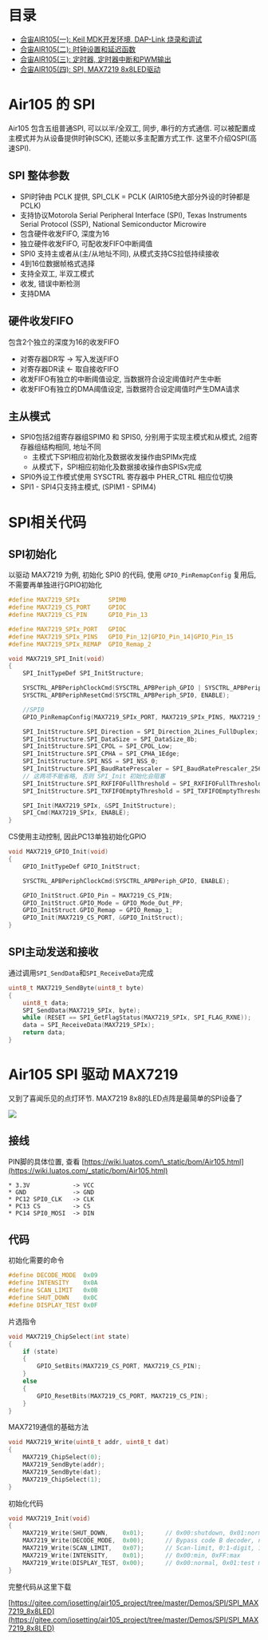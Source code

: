 ---
---


# 目录

* [合宙AIR105(一): Keil MDK开发环境, DAP-Link 烧录和调试](https://www.cnblogs.com/milton/p/15858286.html)
* [合宙AIR105(二): 时钟设置和延迟函数](https://www.cnblogs.com/milton/p/16387525.html)
* [合宙AIR105(三): 定时器, 定时器中断和PWM输出](https://www.cnblogs.com/milton/p/16389098.html)
* [合宙AIR105(四): SPI, MAX7219 8x8LED驱动](https://www.cnblogs.com/milton/p/16391070.html)

# Air105 的 SPI

Air105 包含五组普通SPI, 可以以半/全双工, 同步, 串行的方式通信. 可以被配置成主模式并为从设备提供时钟(SCK), 还能以多主配置方式工作. 这里不介绍QSPI(高速SPI).

## SPI 整体参数

* SPI时钟由 PCLK 提供, SPI_CLK = PCLK (AIR105绝大部分外设的时钟都是PCLK)
* 支持协议Motorola Serial Peripheral Interface (SPI), Texas Instruments Serial Protocol (SSP), National Semiconductor Microwire
* 包含硬件收发FIFO, 深度为16
* 独立硬件收发FIFO, 可配收发FIFO中断阈值
* SPI0 支持主或者从(主/从地址不同), 从模式支持CS拉低持续接收
* 4到16位数据帧格式选择
* 支持全双工, 半双工模式
* 收发, 错误中断检测
* 支持DMA

## 硬件收发FIFO

包含2个独立的深度为16的收发FIFO

* 对寄存器DR写 -> 写入发送FIFO
* 对寄存器DR读 <- 取自接收FIFO
* 收发FIFO有独立的中断阈值设定, 当数据符合设定阈值时产生中断
* 收发FIFO有独立的DMA阈值设定, 当数据符合设定阈值时产生DMA请求

## 主从模式

* SPI0包括2组寄存器组SPIM0 和 SPIS0, 分别用于实现主模式和从模式, 2组寄存器组结构相同, 地址不同
  * 主模式下SPI相应初始化及数据收发操作由SPIMx完成
  * 从模式下，SPI相应初始化及数据接收操作由SPISx完成
* SPI0外设工作模式使用 SYSCTRL 寄存器中 PHER_CTRL 相应位切换
* SPI1 - SPI4只支持主模式, (SPIM1 - SPIM4)

# SPI相关代码

## SPI初始化

以驱动 MAX7219 为例, 初始化 SPI0 的代码, 使用 `GPIO_PinRemapConfig` 复用后, 不需要再单独进行GPIO初始化
```c
#define MAX7219_SPIx        SPIM0
#define MAX7219_CS_PORT     GPIOC
#define MAX7219_CS_PIN      GPIO_Pin_13

#define MAX7219_SPIx_PORT   GPIOC
#define MAX7219_SPIx_PINS   GPIO_Pin_12|GPIO_Pin_14|GPIO_Pin_15
#define MAX7219_SPIx_REMAP  GPIO_Remap_2

void MAX7219_SPI_Init(void)
{
    SPI_InitTypeDef SPI_InitStructure;

    SYSCTRL_APBPeriphClockCmd(SYSCTRL_APBPeriph_GPIO | SYSCTRL_APBPeriph_SPI0, ENABLE);
    SYSCTRL_APBPeriphResetCmd(SYSCTRL_APBPeriph_SPI0, ENABLE);

    //SPI0
    GPIO_PinRemapConfig(MAX7219_SPIx_PORT, MAX7219_SPIx_PINS, MAX7219_SPIx_REMAP);

    SPI_InitStructure.SPI_Direction = SPI_Direction_2Lines_FullDuplex;
    SPI_InitStructure.SPI_DataSize = SPI_DataSize_8b;
    SPI_InitStructure.SPI_CPOL = SPI_CPOL_Low;
    SPI_InitStructure.SPI_CPHA = SPI_CPHA_1Edge;
    SPI_InitStructure.SPI_NSS = SPI_NSS_0;
    SPI_InitStructure.SPI_BaudRatePrescaler = SPI_BaudRatePrescaler_256;
    // 这两项不能省略, 否则 SPI_Init 初始化会阻塞
    SPI_InitStructure.SPI_RXFIFOFullThreshold = SPI_RXFIFOFullThreshold_1;
    SPI_InitStructure.SPI_TXFIFOEmptyThreshold = SPI_TXFIFOEmptyThreshold_10;

    SPI_Init(MAX7219_SPIx, &SPI_InitStructure);
    SPI_Cmd(MAX7219_SPIx, ENABLE);
}
```

CS使用主动控制, 因此PC13单独初始化GPIO
```c
void MAX7219_GPIO_Init(void)
{
    GPIO_InitTypeDef GPIO_InitStruct;

    SYSCTRL_APBPeriphClockCmd(SYSCTRL_APBPeriph_GPIO, ENABLE);

    GPIO_InitStruct.GPIO_Pin = MAX7219_CS_PIN;
    GPIO_InitStruct.GPIO_Mode = GPIO_Mode_Out_PP;
    GPIO_InitStruct.GPIO_Remap = GPIO_Remap_1;
    GPIO_Init(MAX7219_CS_PORT, &GPIO_InitStruct);
}
```

## SPI主动发送和接收

通过调用`SPI_SendData`和`SPI_ReceiveData`完成
```c
uint8_t MAX7219_SendByte(uint8_t byte)
{
    uint8_t data;
    SPI_SendData(MAX7219_SPIx, byte);
    while (RESET == SPI_GetFlagStatus(MAX7219_SPIx, SPI_FLAG_RXNE));
    data = SPI_ReceiveData(MAX7219_SPIx);
    return data;
}
```

# Air105 SPI 驱动 MAX7219

又到了喜闻乐见的点灯环节. MAX7219 8x8的LED点阵是最简单的SPI设备了

![](https://img2022.cnblogs.com/blog/650273/202206/650273-20220619182606101-141139843.jpg)


## 接线

PIN脚的具体位置, 查看 [https://wiki.luatos.com/\_static/bom/Air105.html](https://wiki.luatos.com/_static/bom/Air105.html)
```
* 3.3V            -> VCC
* GND             -> GND
* PC12 SPI0_CLK   -> CLK
* PC13 CS         -> CS
* PC14 SPI0_MOSI  -> DIN
```

## 代码

初始化需要的命令
```c
#define DECODE_MODE  0x09
#define INTENSITY    0x0A
#define SCAN_LIMIT   0x0B
#define SHUT_DOWN    0x0C
#define DISPLAY_TEST 0x0F
```
片选指令
```c
void MAX7219_ChipSelect(int state)
{
    if (state)
    {
        GPIO_SetBits(MAX7219_CS_PORT, MAX7219_CS_PIN);
    }
    else
    {
        GPIO_ResetBits(MAX7219_CS_PORT, MAX7219_CS_PIN);
    }
}
```
MAX7219通信的基础方法
```c
void MAX7219_Write(uint8_t addr, uint8_t dat)
{
    MAX7219_ChipSelect(0);
    MAX7219_SendByte(addr);
    MAX7219_SendByte(dat);
    MAX7219_ChipSelect(1);
}
```

初始化代码
```c
void MAX7219_Init(void)
{
    MAX7219_Write(SHUT_DOWN,    0x01);      // 0x00:shutdown, 0x01:normal
    MAX7219_Write(DECODE_MODE,  0x00);      // Bypass code B decoder, no-decode operation
    MAX7219_Write(SCAN_LIMIT,   0x07);      // Scan-limit, 0:1-digit, 1:2-digits, ... 7:8-digits
    MAX7219_Write(INTENSITY,    0x01);      // 0x00:min, 0xFF:max
    MAX7219_Write(DISPLAY_TEST, 0x00);      // 0x00:normal, 0x01:test mode
}
```


完整代码从这里下载

[https://gitee.com/iosetting/air105_project/tree/master/Demos/SPI/SPI_MAX7219_8x8LED](https://gitee.com/iosetting/air105_project/tree/master/Demos/SPI/SPI_MAX7219_8x8LED)
